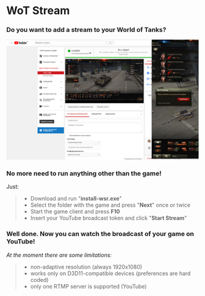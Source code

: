 # WoT Stream
### Do you want to add a **stream** to your **World of Tanks**?
![actual-screenshot](https://github.com/Art-Stea1th/wot-stream/blob/master/deploy/resources/actual_screenshot.png)


### No more need to run anything other than the game!

Just:

>- Download and run "**install-wsr.exe**"
>- Select the folder with the game and press "**Next**" once or twice
>- Start the game client and press **F10**
>- Insert your YouTube broadcast token and click "**Start Stream**"

### Well done. Now you can watch the broadcast of your game on YouTube!

*At the moment there are some limitations:*

>- non-adaptive resolution (always 1920x1080)
>- works only on D3D11-compatible devices (preferences are hard coded)
>- only one RTMP server is supported (YouTube)
